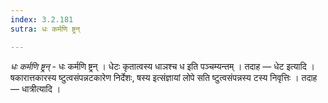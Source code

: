 ```yaml
---
index: 3.2.181
sutra: धः कर्मणि ष्ट्रन्

---
```

_धः कर्मणि ष्ट्रन्_ - धः कर्मणि ष्ट्रन् । धेटः कृतात्वस्य धाञश्च ध इति पञ्चम्यन्तम् । तदाह —  धेट इत्यादि । षकारात्तकारस्य ष्टुत्वसंपन्नटकारेण निर्देशः, षस्य इत्संज्ञायां लोपे सति ष्टुत्वसंपन्नस्य टस्य निवृत्तिः । तदाह —  धात्रीत्यादि । 